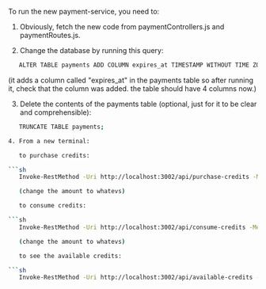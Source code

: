 To run the new payment-service, you need to:

1. Obviously, fetch the new code from paymentControllers.js and paymentRoutes.js.

2. Change the database by running this query:

```sh
   ALTER TABLE payments ADD COLUMN expires_at TIMESTAMP WITHOUT TIME ZONE;
```

(it adds a column called "expires_at" in the payments table so after running it, check that the column was added. the table should have 4 columns now.)

3. Delete the contents of the payments table (optional, just for it to be clear and comprehensible):

```sh
   TRUNCATE TABLE payments;

4. From a new terminal:

   to purchase credits:

```sh
   Invoke-RestMethod -Uri http://localhost:3002/api/purchase-credits -Method POST -Headers @{"Content-Type"="application/json"} -Body '{"amount": 50.00}'

   (change the amount to whatevs)

   to consume credits:

```sh
   Invoke-RestMethod -Uri http://localhost:3002/api/consume-credits -Method POST -Headers @{"Content-Type"="application/json"} -Body '{"amountToUse": 10.00}' 

   (change the amount to whatevs)

   to see the available credits:

```sh
   Invoke-RestMethod -Uri http://localhost:3002/api/available-credits -Method GET -Headers @{"Content-Type"="application/json"}
   
